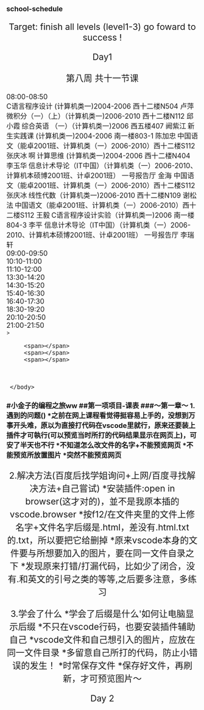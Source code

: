 # school-schedule
Target: finish all levels (level1-3) go foward to success !

Day1
<!DOCTYPE html>
<html>
     <head>
         <title>school schedule 2020/10/2</title>
         <style>
          body {
             width: 2000px;
             height: 1500px;
             background-image: url("blue.jpg");
             }
         </style>
     </head>
     <body>
         <p>第八周 共十一节课</p>
         <div>08:00-08:50</div>
         <span>C语言程序设计 (计算机类一)2004-2006 西十二楼N504 卢萍</span>
         <span></span>
         <span>微积分（一）（上）（计算机类一)2006-2010 西十二楼N112 邱小霞</span>
         <span></span>
         <span></span> 
         <span></span>
         <span>综合英语 （一）（计算机类一)2006 西五楼407 阙紫江</span> 
         <span></span>
         <span>新生实践课 (计算机类一)2004-2006 南一楼803-1 陈加忠</span>
         <span></span>
         <span></span>
         <span></span>
         <span>中国语文（能卓2001班、计算机类（一）2006-2010）西十二楼S112  张庆冰</span>
         <span></span>
         <span>啊</span>
         <span></span>
         <span>计算思维 (计算机类一)2004-2006 西十二楼N404 李玉华</span>
         <span></span>
         <span>信息计术导论（IT中国）（计算机类（一）2006-2010、计算机本硕博2001班、计卓2001班） 一号报告厅 金海 </span>
         <span></span>
         <span></span>
         <span>中国语文（能卓2001班、计算机类（一）2006-2010）西十二楼S112  张庆冰</span>
         <span></span>
         <span>线性代数（计算机类一)2006-2010 西十二楼N109 谢松法</span>
         <span></span>
         <span>中国语文（能卓2001班、计算机类（一）2006-2010）西十二楼S112 王毅</span>
         <span></span>
         <span>C语言程序设计实验（计算机类一)2006 南一楼804-3 李平 </span>
         <span></span>
         <span></span>
         <span></span>
         <span>信息计术导论（IT中国）（计算机类（一）2006-2010、计算机本硕博2001班、计卓2001班） 一号报告厅 李瑞轩</span>
         <span></span>
         <span></span>
         <span></span>
         <span></span>
         <span></span>
         <span></span>
         <span></span>
         <span></span>
         <span></span>
         <span></span>
         <span></span>
         <span></span>
         <span></span>
         <span></span>
         <span></span>
         <span></span>
         <span></span>
         <span></span>
         <span></span>
         <span></span>
         <span></span>
         <span></span>
         <div>09:00-09:50</div>
         <div>10:10-11:00</div>
         <div>11:10-12:00</div>
         <div>13:30-14:20</div>
         <div>14:30-15:20</div>
         <div>15:40-16:30</div>
         <div>16:40-17:30</div>
         <div>18:30-19:20</div>
         <div>20:10-20:50</div>
         <div>21:00-21:50</div>>
         
         <span></span>
         <span></span>
         <span></span>

         

     </body>
<html>

#小金子的编程之旅ww
##第一项项目-课表
###～第一章～
1.遇到的问题()
*之前在网上课程看觉得挺容易上手的，没想到万事开头难，原以为直接打代码在vscode里就行，原来还要装上插件才可執行(可以预览当时所打的代码结果显示在网页上)，可安了半天也不行
*不知道怎么改文件的名字+不能预览网页
*不能预览所放置图片
*突然不能预览网页
-
2.解决方法(百度后找学姐询问+上网/百度寻找解决方法+自己嘗试)
*安装插件:open in browser(这才对的)，並不是我原本插的vscode.browser 
*按f12/在文件夹里的文件上修名字+文件名字后缀是.html，差没有.html.txt的.txt，所以要把它给删掉
*原来vscode本身的文件要与所想要加入的图片，要在同一文件自录之下
*发现原来打错/打漏代码，比如少了闭合，没有.和英文的引号之类的等等,之后要多注意，多练习

3.学会了什么
*学会了后缀是什么'如何让电脑显示后缀
*不只在vscode行码，也要安装插件辅助自己
*vscode文件和自己想引入的图片，应放在同一文件目录
*多留意自己所打的代码，防止小错误的发生！
*时常保存文件
*保存好文件，再刷新，才可预览图片～


Day 2

<!DOCTYPE html>
<html>
     <head> 
         <link rel="stylesheet" href="style proj.css" />
         <title>school schedule 2020/10</title>
         <style>
             body{
              width:2000px;
              height:1500px;
              background-image:url("blue.jpg");
              background-attachment:fixed;
}
        
             .menu li{
              color:rosybrown;
              font-weight:bold;
              font-size:large;
}
             .table{
                 align:1;
                 text-align:center;
                 border:1;
                 text-align:center;
                 color:rgba(0,2,1,0.842);
}
              .a{
                  color:pink;
}
              .b{
                  color:orange;
}
              .c{
                  color:rgb(240,47,230);
}
              .d{
                  color:lightcoral;
}
              .e{
                  color:rgb(137,192,247);
}
              .f{
                  color:rgb(73,212,247);
}
              .g{
                  color:mediumvioletred;
}
              .h{
                  color:rgb(226,226,27);
}
              .i{
                  color:rgb(167,235,33);
}
              *{
                  font-size:18px;
}
              p{
                  text-align:center;
                  font-size:23px;
}
              thead{
                  text-decoration:underline;
}



       
         </style>
         <script>
             var lessons=prompt('您好，请您输入您所就读的院系:');
             switch(lessons){
                 case "计算机科学与技术":
                     alert("下面是您的课表");
                     break;
                 default:
                     alert("抱歉，没有此课表！只有计算机科学与技术的课表，下面即为您展示！")
}
            
         </script>

     </head>
     <body>
         <nav>
              <div class="hust">华中大计科课程表</div>
              <ul class="menu">
                  <li>我的帐号</li>
                  <li>课程表</li>
                  <li>联系我们</li>
                  <li>意见与评价</li>
              </ul>
         </nav>
        
         <p>计算机科学与技术学院 2020级课程表</p>
         <p>第八周 共三十四节课</p>
            <table class="table">
                <thead>
                    <tr> 
                         <th></th>      
                         <th>10月1日周一</th>
                         <th>10月2日周二</th>
                         <th>10月3日周三</th>
                         <th>10月4日周四</th>
                         <th>10月5日周五</th>
                         <th>10月6日周六</th>
                         <th>10月7日周日</th> 
                    </tr>
                </thead>
                <tbody>
                    <tr>
                         <td><b>08:00-08:50</b></td>
                         <td class="a">C语言程序设计 (计算机类一)2004-2006西十二楼N504 卢萍</td>
                         <td></td>
                         <td></td>
                         <td class="b">信息计术导论（IT中国）（计算机类（一）2006-2010、计算机本硕博2001班、计卓2001班） 一号报告厅 金海</td>
                         <td></td>
                         <td class="d">微积分（一）（上）（计算机类一)2006-2010西十二楼N112 邱小霞</td>
                         <td></td>
                       
                     </tr>
                     <tr>
                         <td><b>09:00-09:50</b></td>
                         <td class="a">C语言程序设计 (计算机类一)2004-2006西十二楼N504 卢萍</td>
                         <td class="e">新生实践课 (计算机类一)2004-2006南一楼803-1 陈加忠</td>
                         <td></td>
                         <td class="b">信息计术导论（IT中国）（计算机类（一）2006-2010、计算机本硕博2001班、计卓2001班） 一号报告厅 金海</td>
                         <td></td>
                         <td class="d">微积分（一）（上）（计算机类一)2006-2010西十二楼N112 邱小霞</td>
                         <td></td>
                       
                     </tr>
                    
                     <tr>
                         <td><b>10:10-11:00</b></td>
                         <td></td>
                         <td class="e">新生实践课 (计算机类一)2004-2006南一楼803-1 陈加忠</td>
                         <td class="f">计算思维 (计算机类一)2004-2006西十二楼N404 李玉华</td>
                         <td class="b">信息计术导论（IT中国）（计算机类（一）2006-2010、计算机本硕博2001班、计卓2001班） 一号报告厅 金海</td>
                         <td class="h">线性代数（计算机类一)2006-2010西十二楼N109 谢松法</td>
                         <td class="d">微积分（一）（上）（计算机类一)2006-2010西十二楼N112 邱小霞</td>
                         <td></td>
                        

                     </tr>
                     <tr>
                         <td><b>11:10-12:00</b></td>
                         <td></td>
                         <td></td>
                         <td class="f">计算思维 (计算机类一)2004-2006西十二楼N404 李玉华</td>
                         <td class="b">信息计术导论（IT中国）（计算机类（一）2006-2010、计算机本硕博2001班、计卓2001班） 一号报告厅 金海</td>
                         <td class="h">线性代数（计算机类一)2006-2010西十二楼N109 谢松法</td>
                         <td></td>
                         <td class="f">计算思维 (计算机类一)2004-2006西十二楼N404 李玉华</td>
                        
                     </tr>
                     <tr>
                         <td><b>13:30-14:20</b></td>
                         <td class="d">微积分（一）（上）（计算机类一)2006-2010西十二楼N112 邱小霞</td>
                         <td></td>
                         <td></td>
                         <td></td>
                         <td class="h">中国语文（能卓2001班、计算机类（一）2006-2010）西十二楼S112  张庆冰</td>
                         <td></td>
                         <td class="f">计算思维 (计算机类一)2004-2006西十二楼N404 李玉华</td>
                        
                     </tr>
                     <tr>
                         <td><b>14:30-15:20</b></td>
                         <td class="d">微积分（一）（上）（计算机类一)2006-2010西十二楼N112 邱小霞</td>
                         <td></td>
                         <td></td>
                         <td></td>
                         <td class="h">中国语文（能卓2001班、计算机类（一）2006-2010）西十二楼S112  张庆冰</td>
                         <td></td>
                         <td></td>
                       
                     </tr>
                     <tr>
                         <td><b>15:40-16:30</b></td>
                         <td></td>
                         <td class="i">综合英语 （一）（计算机类一)2006 西五楼407 阙紫江</td>
                         <td></td>
                         <td class="d">微积分（一）（上）（计算机类一)2006-2010西十二楼N112 邱小霞</td>
                         <td class="h">中国语文（能卓2001班、计算机类（一）2006-2010）西十二楼S112  张庆冰</td>
                         <td></td>
                         <td class="c">信息计术导论（IT中国）（计算机类（一）2006-2010、计算机本硕博2001班、计卓2001班） 一号报告厅 李瑞轩</td>
                        
                     </tr>
                     <tr>
                         <td><b>16:40-17:30</b></td>
                         <td></td>
                         <td></td>
                         <td class="h">中国语文（能卓2001班、计算机类（一）2006-2010）西十二楼S112  张庆冰</td>
                         <td class="d">微积分（一）（上）（计算机类一)2006-2010西十二楼N112 邱小霞</td>
                         <td class="g">C语言程序设计实验（计算机类一)2006 南一楼804-3 李平</td>
                         <td class="c">信息计术导论（IT中国）（计算机类（一）2006-2010、计算机本硕博2001班、计卓2001班） 一号报告厅 李瑞轩</td>
                         <td></td>
                        
                     </tr>
                     <tr>
                         <td><b>18:30-19:20</b></td>
                         <td class="f">计算思维 (计算机类一)2004-2006西十二楼N404 李玉华</td>
                         <td></td>
                         <td class="h">中国语文（能卓2001班、计算机类（一）2006-2010）西十二楼S112  张庆冰</td>
                         <td></td>
                         <td></td>
                         <td class="g">C语言程序设计实验（计算机类一)2006 南一楼804-3 李平</td>
                         <td></td>
                        
                     </tr>
                     <tr>
                         <td><b>20:10-20:50</b></td>
                         <td class="f">计算思维 (计算机类一)2004-2006西十二楼N404 李玉华</td>
                         <td></td>
                         <td></td>
                         <td></td>
                         <td></td>
                         <td class="g">C语言程序设计实验（计算机类一)2006 南一楼804-3 李平</td>
                         <td></td>
                        
                     </tr>

                     <tr>
                         <td><b>21:00-21:50</b></td>
                         <td></td>
                         <td></td>
                         <td></td>
                         <td></td>
                         <td></td>
                         <td></td>
                         <td></td>
                     </tr>
                </tbody>
            </table>

     </body>
</html>

#第二章~
1.遇到的问题
*卡在了制作表格框架，不知道该使用哪个标签开头才对
*卡在了css的格式里
*不能展示预览器
*今天要上课，少了许多时间做作业(school schedule)，害怕在日标获
2.解决方法
*删了原本的div 和span ，使用了table建立表格结构
*重温了一下css的格式表达，然后正確地选择格式，比如类选择器写所定的名字(a):. (a)等等
*加入缺少的符号和改掉中文的符号換成英文的在!
3.学会了什么
*了解清楚table的运用，更適合
*复习，清楚理解背后的概念，再去选择使用
*时常留意打码的每一步，避免出错

